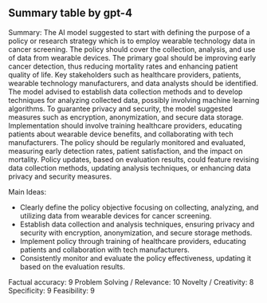 ## Summary table by gpt-4
Summary: 
The AI model suggested to start with defining the purpose of a policy or research strategy which is to employ wearable technology data in cancer screening. The policy should cover the collection, analysis, and use of data from wearable devices. The primary goal should be improving early cancer detection, thus reducing mortality rates and enhancing patient quality of life. Key stakeholders such as healthcare providers, patients, wearable technology manufacturers, and data analysts should be identified. The model advised to establish data collection methods and to develop techniques for analyzing collected data, possibly involving machine learning algorithms. To guarantee privacy and security, the model suggested measures such as encryption, anonymization, and secure data storage. Implementation should involve training healthcare providers, educating patients about wearable device benefits, and collaborating with tech manufacturers. The policy should be regularly monitored and evaluated, measuring early detection rates, patient satisfaction, and the impact on mortality. Policy updates, based on evaluation results, could feature revising data collection methods, updating analysis techniques, or enhancing data privacy and security measures.

Main Ideas: 
- Clearly define the policy objective focusing on collecting, analyzing, and utilizing data from wearable devices for cancer screening.
- Establish data collection and analysis techniques, ensuring privacy and security with encryption, anonymization, and secure storage methods.
- Implement policy through training of healthcare providers, educating patients and collaboration with tech manufacturers.
- Consistently monitor and evaluate the policy effectiveness, updating it based on the evaluation results.

Factual accuracy: 9
Problem Solving / Relevance: 10
Novelty / Creativity: 8
Specificity: 9
Feasibility: 9